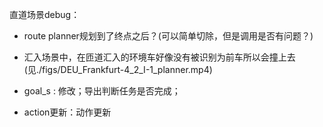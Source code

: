 直道场景debug：
- route planner规划到了终点之后？(可以简单切除，但是调用是否有问题？)
- 汇入场景中，在匝道汇入的环境车好像没有被识别为前车所以会撞上去(见./figs/DEU_Frankfurt-4_2_I-1_planner.mp4)

- goal_s : 修改；导出判断任务是否完成；
- action更新：动作更新